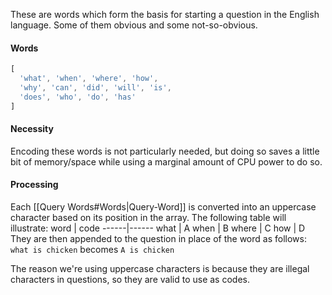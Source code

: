 These are words which form the basis for starting a question in the English language. Some of them obvious and some not-so-obvious.
#### Words
```js
[
  'what', 'when', 'where', 'how',
  'why', 'can', 'did', 'will', 'is',
  'does', 'who', 'do', 'has'
]
```
#### Necessity
Encoding these words is not particularly needed, but doing so saves a little bit of memory/space while using a marginal amount of CPU power to do so.
#### Processing
Each [[Query Words#Words|Query-Word]] is converted into an uppercase character based on its position in the array. The following table will illustrate:
word | code
------|------
what | A
when | B
where | C
how | D
They are then appended to the question in place of the word as follows:
`what is chicken` becomes `A is chicken`

The reason we're using uppercase characters is because they are illegal characters in questions, so they are valid to use as codes.
